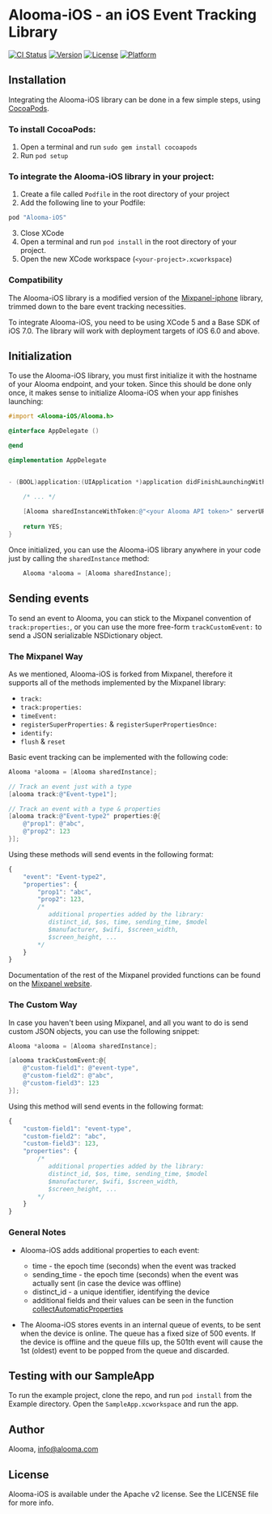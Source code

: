 # Alooma-iOS - an iOS Event Tracking Library

[![CI Status](http://img.shields.io/travis/Aloomaio/iossdk.svg?style=flat)](https://travis-ci.org/Alooma/Alooma-iOS)
[![Version](https://img.shields.io/cocoapods/v/Alooma-iOS.svg?style=flat)](http://cocoapods.org/pods/Alooma-iOS)
[![License](https://img.shields.io/cocoapods/l/Alooma-iOS.svg?style=flat)](http://cocoapods.org/pods/Alooma-iOS)
[![Platform](https://img.shields.io/cocoapods/p/Alooma-iOS.svg?style=flat)](http://cocoapods.org/pods/Alooma-iOS)

## Installation

Integrating the Alooma-iOS library can be done in a few simple steps, using [CocoaPods](http://cocoapods.org).

### To install CocoaPods:

1. Open a terminal and run `sudo gem install cocoapods`
2. Run `pod setup`

### To integrate the Alooma-iOS library in your project:

1. Create a file called `Podfile` in the root directory of your project
2. Add the following line to your Podfile:

```ruby
pod "Alooma-iOS"
```

3. Close XCode
4. Open a terminal and run `pod install` in the root directory of your project.
5. Open the new XCode workspace (`<your-project>.xcworkspace`)

### Compatibility

The Alooma-iOS library is a modified version of the [Mixpanel-iphone](http://www.github.com/mixpanel/mixpanel-iphone/) library, trimmed down to the bare event tracking necessities.

To integrate Alooma-iOS, you need to be using XCode 5 and a Base SDK of iOS 7.0. The library will work with deployment targets of iOS 6.0 and above.

## Initialization

To use the Alooma-iOS library, you must first initialize it with the hostname of your Alooma endpoint, and your token. Since this should be done only once, it makes sense to initialize Alooma-iOS when your app finishes launching:

```objectivec
#import <Alooma-iOS/Alooma.h>

@interface AppDelegate ()

@end

@implementation AppDelegate


- (BOOL)application:(UIApplication *)application didFinishLaunchingWithOptions:(NSDictionary *)launchOptions {

    /* ... */
    
    [Alooma sharedInstanceWithToken:@"<your Alooma API token>" serverURL:@"<your Alooma endpoint>"];
    
    return YES;
}
```

Once initialized, you can use the Alooma-iOS library anywhere in your code just by calling the `sharedInstance` method:

```objectivec
    Alooma *alooma = [Alooma sharedInstance];
```

## Sending events

To send an event to Alooma, you can stick to the Mixpanel convention of `track:properties:`, or you can use the more free-form `trackCustomEvent:` to send a JSON serializable NSDictionary object.

### The Mixpanel Way

As we mentioned, Alooma-iOS is forked from Mixpanel, therefore it supports all of the methods implemented by the Mixpanel library:

- `track:`
- `track:properties:`
- `timeEvent:`
- `registerSuperProperties:` & `registerSuperPropertiesOnce:`
- `identify:`
- `flush` & `reset`

Basic event tracking can be implemented with the following code:

```objectivec
Alooma *alooma = [Alooma sharedInstance];

// Track an event just with a type
[alooma track:@"Event-type1"];

// Track an event with a type & properties
[alooma track:@"Event-type2" properties:@{
    @"prop1": @"abc",
    @"prop2": 123
}];
```

Using these methods will send events in the following format:

```js
{
    "event": "Event-type2",
    "properties": {
        "prop1": "abc",
        "prop2": 123,
        /* 
           additional properties added by the library:
           distinct_id, $os, time, sending_time, $model
           $manufacturer, $wifi, $screen_width, 
           $screen_height, ...
        */
    }
}
```

Documentation of the rest of the Mixpanel provided functions can be found on the [Mixpanel website](https://mixpanel.com/help/reference/ios).

### The Custom Way

In case you haven't been using Mixpanel, and all you want to do is send custom JSON objects, you can use the following snippet:

```objectivec
Alooma *alooma = [Alooma sharedInstance];

[alooma trackCustomEvent:@{
    @"custom-field1": @"event-type",
    @"custom-field2": @"abc",
    @"custom-field3": 123
}];
```

Using this method will send events in the following format:

```js
{
    "custom-field1": "event-type",
    "custom-field2": "abc",
    "custom-field3": 123,
    "properties": {
        /* 
           additional properties added by the library:
           distinct_id, $os, time, sending_time, $model
           $manufacturer, $wifi, $screen_width, 
           $screen_height, ...
        */
    }
}
```

### General Notes

- Alooma-iOS adds additional properties to each event:
  - time - the epoch time (seconds) when the event was tracked
  - sending_time - the epoch time (seconds) when the event was actually sent (in case the device was offline)
  - distinct_id - a unique identifier, identifying the device
  - additional fields and their values can be seen in the function [collectAutomaticProperties](https://github.com/Aloomaio/iossdk/blob/master/Alooma-iOS/Alooma.m#L781)

- The Alooma-iOS stores events in an internal queue of events, to be sent when the device is online. The queue has a fixed size of 500 events. If the device is offline and the queue fills up, the 501th event will cause the 1st (oldest) event to be popped from the queue and discarded.


## Testing with our SampleApp

To run the example project, clone the repo, and run `pod install` from the Example directory.
Open the `SampleApp.xcworkspace` and run the app.

## Author

Alooma, info@alooma.com

## License

Alooma-iOS is available under the Apache v2 license. See the LICENSE file for more info.
